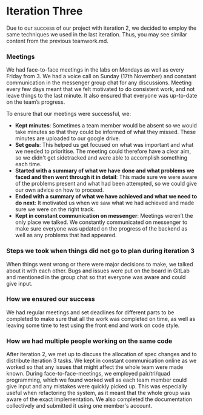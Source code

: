 # Iteration Three

Due to our success of our project with iteration 2, we decided to employ the same techniques we used in the last iteration. Thus, you may see similar content from the previous teamwork.md.

### Meetings
We had face-to-face meetings in the labs on Mondays as well as every Friday from 3. We had a voice call on Sunday (17th November) and constant communication in the messenger group chat for any discussions. Meeting every few days meant that we felt motivated to do consistent work, and not leave things to the last minute. It also ensured that everyone was up-to-date on the team’s progress.

To ensure that our meetings were successful, we:
- **Kept minutes**: Sometimes a team member would be absent so we would take minutes so that they could be informed of what they missed. These minutes are uploaded to our google drive.
- **Set goals**: This helped us get focused on what was important and what we needed to prioritise. The meeting could therefore have a clear aim, so we didn't get sidetracked and were able to accomplish something each time.
- **Started with a summary of what we have done and what problems we faced and then went through it in detail**: This made sure we were aware of the problems present and what had been attempted, so we could give our own advice on how to proceed.
- **Ended with a summary of what we have achieved and what we need to do next**: It motivated us when we saw what we had achieved and made sure we were on the right track.
- **Kept in constant communication on messenger**: Meetings weren’t the only place we talked. We constantly communicated on messenger to make sure everyone was updated on the progress of the backend as well as any problems that had appeared.


### Steps we took when things did not go to plan during iteration 3
When things went wrong or there were major decisions to make, we talked about it with each other. Bugs and issues were put on the board in GitLab and mentioned in the group chat so that everyone was aware and could give input. 

### How we ensured our success
We had regular meetings and set deadlines for different parts to be completed to make sure that all the work was completed on time, as well as leaving some time to test using the front end and work on code style.

### How we had multiple people working on the same code
After iteration 2, we met up to discuss the allocation of spec changes and to distribute iteration 3 tasks. We kept in constant communication online as we worked so that any issues that might affect the whole team were made known. During face-to-face-meetings, we employed pair/tri/quad programming, which we found worked well as each team member could give input and any mistakes were quickly picked up. This was especially useful when refactoring the system, as it meant that the whole group was aware of the exact implementation.
We also completed the documentation collectively and submitted it using one member's account. 
